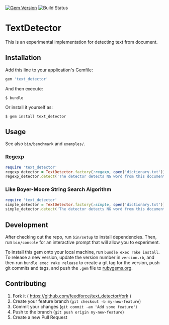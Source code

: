[![Gem Version](https://badge.fury.io/rb/text_detector.svg)](http://badge.fury.io/rb/text_detector)
![Build Status](https://circleci.com/gh/feedforce/text_detector.svg?style=shield)

# TextDetector

This is an experimental implementation for detecting text from document.

## Installation

Add this line to your application's Gemfile:

```ruby
gem 'text_detector'
```

And then execute:

    $ bundle

Or install it yourself as:

    $ gem install text_detector

## Usage

See also `bin/benchmark` and `examples/`.

### Regexp

```ruby
require 'text_detector'
regexp_detector = TextDetector.factory(:regexp, open('dictionary.txt'))
regexp_detector.detect('The detector detects NG word from this document. The dictionary has many NG words.')
```

### Like Boyer-Moore String Search Algorithm

```ruby
require 'text_detector'
simple_detector = TextDetector.factory(:simple, open('dictionary.txt'))
simple_detector.detect('The detector detects NG word from this document. The dictionary has many NG words.')
```

## Development

After checking out the repo, run `bin/setup` to install dependencies. Then, run `bin/console` for an interactive prompt that will allow you to experiment.

To install this gem onto your local machine, run `bundle exec rake install`. To release a new version, update the version number in `version.rb`, and then run `bundle exec rake release` to create a git tag for the version, push git commits and tags, and push the `.gem` file to [rubygems.org](https://rubygems.org).

## Contributing

1. Fork it ( https://github.com/feedforce/text_detector/fork )
2. Create your feature branch (`git checkout -b my-new-feature`)
3. Commit your changes (`git commit -am 'Add some feature'`)
4. Push to the branch (`git push origin my-new-feature`)
5. Create a new Pull Request
